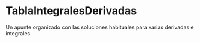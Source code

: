 # TablaIntegralesDerivadas
Un apunte organizado con las soluciones habituales para varias derivadas e integrales
